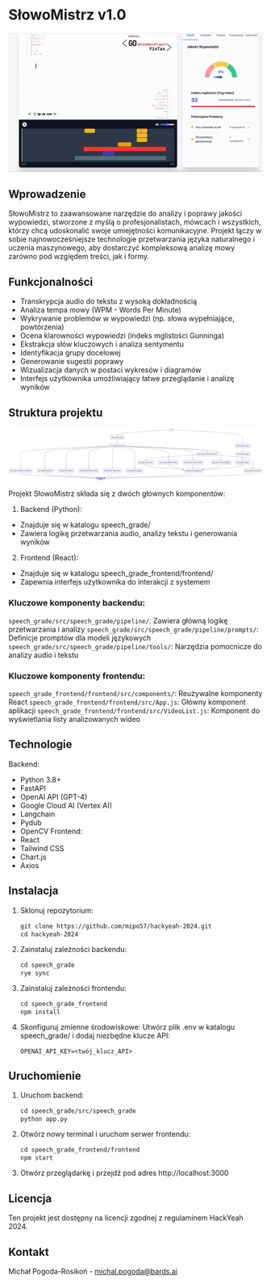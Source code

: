 
# SłowoMistrz v1.0

![App Demo](./app.gif)

## Wprowadzenie

SłowoMistrz to zaawansowane narzędzie do analizy i poprawy jakości wypowiedzi, stworzone z myślą o profesjonalistach, mówcach i wszystkich, którzy chcą udoskonalić swoje umiejętności komunikacyjne. Projekt łączy w sobie najnowocześniejsze technologie przetwarzania języka naturalnego i uczenia maszynowego, aby dostarczyć kompleksową analizę mowy zarówno pod względem treści, jak i formy.

## Funkcjonalności
- Transkrypcja audio do tekstu z wysoką dokładnością
- Analiza tempa mowy (WPM - Words Per Minute)
- Wykrywanie problemów w wypowiedzi (np. słowa wypełniające, powtórzenia)
- Ocena klarowności wypowiedzi (indeks mglistości Gunninga)
- Ekstrakcja słów kluczowych i analiza sentymentu
- Identyfikacja grupy docelowej
- Generowanie sugestii poprawy
- Wizualizacja danych w postaci wykresów i diagramów
- Interfejs użytkownika umożliwiający łatwe przeglądanie i analizę wyników


## Struktura projektu

![Pipeline](./speech_grade/output.jpeg)

Projekt SłowoMistrz składa się z dwóch głównych komponentów:
1. Backend (Python):
- Znajduje się w katalogu speech_grade/
- Zawiera logikę przetwarzania audio, analizy tekstu i generowania wyników
2. Frontend (React):
- Znajduje się w katalogu speech_grade_frontend/frontend/
- Zapewnia interfejs użytkownika do interakcji z systemem

### Kluczowe komponenty backendu:
`speech_grade/src/speech_grade/pipeline/`: Zawiera główną logikę przetwarzania i analizy
`speech_grade/src/speech_grade/pipeline/prompts/`: Definicje promptów dla modeli językowych
`speech_grade/src/speech_grade/pipeline/tools/`: Narzędzia pomocnicze do analizy audio i tekstu

### Kluczowe komponenty frontendu:
`speech_grade_frontend/frontend/src/components/`: Reużywalne komponenty React
`speech_grade_frontend/frontend/src/App.js`: Główny komponent aplikacji
`speech_grade_frontend/frontend/src/VideoList.js`: Komponent do wyświetlania listy analizowanych wideo

## Technologie
Backend:
- Python 3.8+
- FastAPI
- OpenAI API (GPT-4)
- Google Cloud AI (Vertex AI)
- Langchain
- Pydub
- OpenCV
Frontend:
- React
- Tailwind CSS
- Chart.js
- Axios

## Instalacja


1. Sklonuj repozytorium:
   ```
   git clone https://github.com/mipo57/hackyeah-2024.git    
   cd hackyeah-2024
   ```
2. Zainstaluj zależności backendu:
   ```
   cd speech_grade
   rye sync
   ```
3. Zainstaluj zależności frontendu:
   ```
   cd speech_grade_frontend
   npm install
   ```

4. Skonfiguruj zmienne środowiskowe:
    Utwórz plik .env w katalogu speech_grade/ i dodaj niezbędne klucze API:
    ```
    OPENAI_API_KEY=<twój_klucz_API>
    ```

## Uruchomienie

1. Uruchom backend:
   ```
   cd speech_grade/src/speech_grade
   python app.py
   ```
2. Otwórz nowy terminal i uruchom serwer frontendu:
   ```
   cd speech_grade_frontend/frontend
   npm start
   ```
3. Otwórz przeglądarkę i przejdź pod adres http://localhost:3000


## Licencja

Ten projekt jest dostępny na licencji zgodnej z regulaminem HackYeah 2024.

## Kontakt
Michał Pogoda-Rosikoń - michal.pogoda@bards.ai